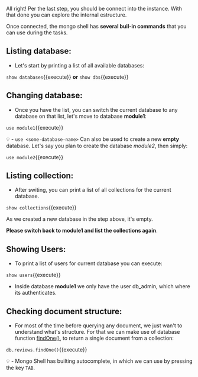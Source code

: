 
All right! Per the last step, you should be connect into the instance.
With that done you can explore the internal estructure.


Once connected, the mongo shell has **several buil-in commands** that you can use during the tasks.

## Listing database:
- Let's start by printing a list of all available databases:
 
`show databases`{{execute}}
**or**
`show dbs`{{execute}}


## Changing database:
- Once you have the list, you can switch the current database to any database on that list, let's move to database **module1**:

`use module1`{{execute}}


💡 - `use <some-database-name>` Can also be used to create a new **empty** database. 
Let's say you plan to create the database *module2*, then simply:

`use module2`{{execute}}

## Listing collection:
- After switing, you can print a list of all collections for the current database.

`show collections`{{execute}}

As we created a new database in the step above, it's empty.

**Please switch back to module1 and list the collections again**.

## Showing Users:
- To print a list of users for current database you can execute: 

`show users`{{execute}}

- Inside database **module1** we only have the user db_admin, which where its authenticates.

## Checking document structure:
- For most of the time before querying any document, we just wan't to understand what's structure. 
For that we can make use of database function [findOne()](https://docs.mongodb.com/realm/mongodb/actions/collection.findOne/#collection.findone--), to return a single document from a collection:

`db.reviews.findOne()`{{execute}}

💡 - Mongo Shell has builting autocomplete, in which we can use by pressing the key `TAB`.


